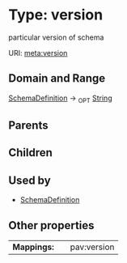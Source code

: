 
# Type: version


particular version of schema

URI: [meta:version](https://w3id.org/biolink/biolinkml/meta/version)


## Domain and Range

[SchemaDefinition](SchemaDefinition.md) ->  <sub>OPT</sub> [String](type/String.md)

## Parents


## Children


## Used by

 * [SchemaDefinition](SchemaDefinition.md)

## Other properties

|  |  |  |
| --- | --- | --- |
| **Mappings:** | | pav:version |

